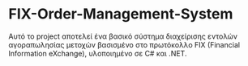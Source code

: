 # FIX-Order-Management-System
Αυτό το project αποτελεί ένα βασικό σύστημα διαχείρισης εντολών αγοραπωλησίας μετοχών βασισμένο στο πρωτόκολλο FIX (Financial Information eXchange), υλοποιημένο σε C# και .NET.
